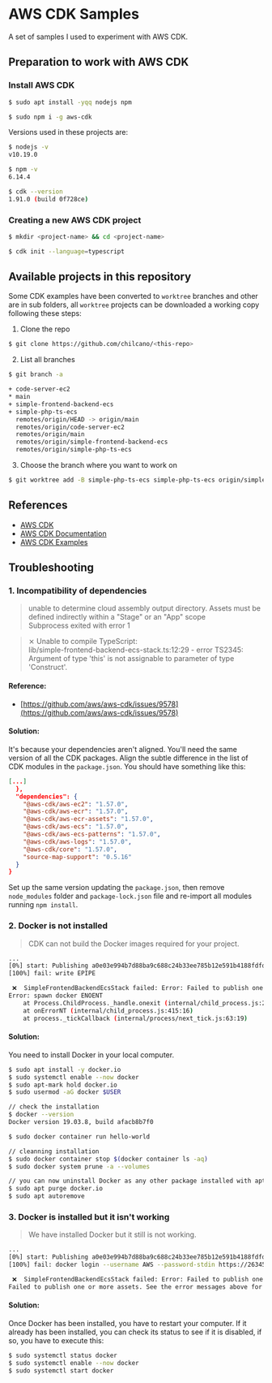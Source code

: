 # AWS CDK Samples

A set of samples I used to experiment with AWS CDK.

## Preparation to work with AWS CDK

### Install AWS CDK

```sh
$ sudo apt install -yqq nodejs npm

$ sudo npm i -g aws-cdk
```

Versions used in these projects are:
```sh
$ nodejs -v
v10.19.0

$ npm -v
6.14.4

$ cdk --version
1.91.0 (build 0f728ce)
```

### Creating a new AWS CDK project

```sh
$ mkdir <project-name> && cd <project-name>

$ cdk init --language=typescript
```

## Available projects in this repository

Some CDK examples have been converted to `worktree` branches and other are in sub folders, all `worktree` projects can be downloaded a working copy following these steps:

1. Clone the repo   

```sh
$ git clone https://github.com/chilcano/<this-repo>
```

2. List all branches  

```sh
$ git branch -a

+ code-server-ec2
* main
+ simple-frontend-backend-ecs
+ simple-php-ts-ecs
  remotes/origin/HEAD -> origin/main
  remotes/origin/code-server-ec2
  remotes/origin/main
  remotes/origin/simple-frontend-backend-ecs
  remotes/origin/simple-php-ts-ecs
```

3. Choose the branch where you want to work on  

```sh
$ git worktree add -B simple-php-ts-ecs simple-php-ts-ecs origin/simple-php-ts-ecs
```

## References

- [AWS CDK](https://github.com/aws/aws-cdk)
- [AWS CDK Documentation](https://docs.aws.amazon.com/cdk/latest/guide/home.html)
- [AWS CDK Examples](https://github.com/aws-samples/aws-cdk-examples)


## Troubleshooting

### 1. Incompatibility of dependencies

> unable to determine cloud assembly output directory. Assets must be defined indirectly within a "Stage" or an "App" scope  
> Subprocess exited with error 1  
   

> ⨯ Unable to compile TypeScript:  
> lib/simple-frontend-backend-ecs-stack.ts:12:29 - error TS2345: Argument of type 'this' is not assignable to parameter of type 'Construct'.  

#### Reference:
* [https://github.com/aws/aws-cdk/issues/9578](https://github.com/aws/aws-cdk/issues/9578)

#### Solution:

It's because your dependencies aren't aligned. You'll need the same version of all the CDK packages. Align the subtle difference in the list of CDK modules in the `package.json`. You should have something like this:
```json
[...]
  },
  "dependencies": {
    "@aws-cdk/aws-ec2": "1.57.0",
    "@aws-cdk/aws-ecr": "1.57.0",
    "@aws-cdk/aws-ecr-assets": "1.57.0",
    "@aws-cdk/aws-ecs": "1.57.0",
    "@aws-cdk/aws-ecs-patterns": "1.57.0",
    "@aws-cdk/aws-logs": "1.57.0",
    "@aws-cdk/core": "1.57.0",
    "source-map-support": "0.5.16"
  }
}
```
Set up the same version updating the `package.json`, then remove `node_modules` folder and `package-lock.json` file and re-import all modules running `npm install`.

### 2. Docker is not installed

> CDK can not build the Docker images required for your project.

```sh
...
[0%] start: Publishing a0e03e994b7d88ba9c688c24b33ee785b12e591b4188fdfd1acddb8865270899:current
[100%] fail: write EPIPE

 ❌  SimpleFrontendBackendEcsStack failed: Error: Failed to publish one or more assets. See the error messages above for more information.
Error: spawn docker ENOENT
    at Process.ChildProcess._handle.onexit (internal/child_process.js:240:19)
    at onErrorNT (internal/child_process.js:415:16)
    at process._tickCallback (internal/process/next_tick.js:63:19)
``` 
#### Solution:

You need to install Docker in your local computer.  
```sh
$ sudo apt install -y docker.io
$ sudo systemctl enable --now docker
$ sudo apt-mark hold docker.io
$ sudo usermod -aG docker $USER

// check the installation
$ docker --version
Docker version 19.03.8, build afacb8b7f0

$ sudo docker container run hello-world

// cleanning installation
$ sudo docker container stop $(docker container ls -aq)
$ sudo docker system prune -a --volumes

// you can now uninstall Docker as any other package installed with apt
$ sudo apt purge docker.io
$ sudo apt autoremove
```

### 3. Docker is installed but it isn't working

> We have installed Docker but it still is not working.  

```sh
...
[0%] start: Publishing a0e03e994b7d88ba9c688c24b33ee785b12e591b4188fdfd1acddb8865270899:current
[100%] fail: docker login --username AWS --password-stdin https://263455585760.dkr.ecr.us-east-1.amazonaws.com exited with error code 1: Got permission denied while trying to connect to the Docker daemon socket at unix:///var/run/docker.sock: Post http://%2Fvar%2Frun%2Fdocker.sock/v1.40/auth: dial unix /var/run/docker.sock: connect: permission denied

 ❌  SimpleFrontendBackendEcsStack failed: Error: Failed to publish one or more assets. See the error messages above for more information.
Failed to publish one or more assets. See the error messages above for more information.
``` 

#### Solution:

Once Docker has been installed, you have to restart your computer. If it already has been installed, you can check its status to see if it is disabled, if so, you have to execute this:
```sh
$ sudo systemctl status docker
$ sudo systemctl enable --now docker
$ sudo systemctl start docker
```
